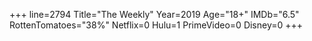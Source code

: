 +++
line=2794
Title="The Weekly"
Year=2019
Age="18+"
IMDb="6.5"
RottenTomatoes="38%"
Netflix=0
Hulu=1
PrimeVideo=0
Disney=0
+++

